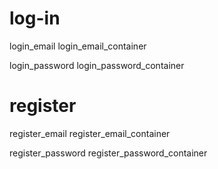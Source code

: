 # log-in
login_email
login_email_container

login_password
login_password_container

# register
register_email
register_email_container

register_password
register_password_container